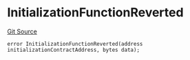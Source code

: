 # InitializationFunctionReverted
[Git Source](https://github.com/thrackle-io/forte-rules-engine/blob/9fddf56ef55dac8b5660e8eb459c61d41ab7f720/src/client/token/handler/diamond/HandlerDiamondLib.sol)


```solidity
error InitializationFunctionReverted(address initializationContractAddress, bytes data);
```

